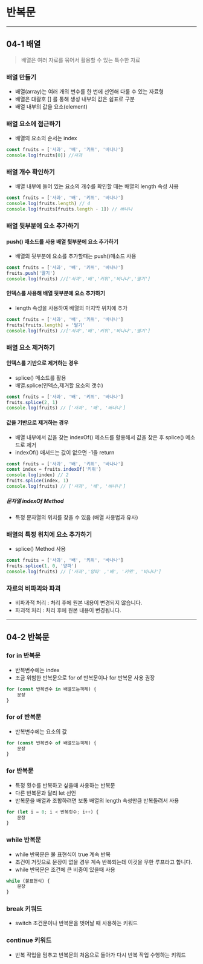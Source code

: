 # 반복문

***

## 04-1 배열

> 배열은 여러 자료를 묶어서 활용할 수 있는 특수한 자료

### 배열 만들기

- 배열(array)는 여러 개의 변수를 한 번에 선언해 다룰 수 있는 자료형
- 배열은 대괄호 [] 를 통해 생성 내부의 값은 쉼표로 구분
- 배열 내부의 값을 요소(element)

### 배열 요소에 접근하기

- 배열의 요소의 순서는 index

```js
const fruits = ['사과', '배', '키위', '바나나']
console.log(fruits[0]) //사과
```

### 배열 개수 확인하기

- 배열 내부에 들어 있는 요소의 개수를 확인할 때는 배열의 length 속성 사용

```js
const fruits = ['사과', '배', '키위', '바나나']
console.log(fruits.length) // 4
console.log(fruits[fruits.length - 1]) // 바나나
```

### 배열 뒷부분에 요소 추가하기

#### push() 매소드를 사용 배열 뒷부분에 요소 추가하기

- 배열의 뒷부분에 요소를 추가할때는 push()매소드 사용

```js
const fruits = ['사과', '배', '키위', '바나나']
fruits.push('딸기')
console.log(fruits) //['사과','배','키위','바나나','딸기']
```

#### 인덱스를 사용해 배열 뒷부분에 요소 추가하기

- length 속성을 사용하여 배열의 마지막 위치에 추가

```js
const fruits = ['사과', '배', '키위', '바나나']
fruits[fruits.length] = '딸기'
console.log(fruits) //['사과','배','키위','바나나','딸기']
```

### 배열 요소 제거하기

#### 인덱스를 기반으로 제거하는 경우

- splice() 메소드를 활용
- 배열.splice(인덱스,제거할 요소의 갯수)

```js
const fruits = ['사과', '배', '키위', '바나나']
fruits.splice(2, 1)
console.log(fruits) // ['사과', '배', '바나나']
```

#### 값을 기반으로 제거하는 경우

- 배열 내부에서 값을 찾는 indexOf() 메소드를 활용해서 값을 찾은 후 splice() 메소드로 제거
- indexOf() 매서드는 값이 없으면 -1을 return

```js
const fruits = ['사과', '배', '키위', '바나나']
const index = fruits.indexOf('키위')
console.log(index) // 2
fruits.splice(index, 1)
console.log(fruits) // ['사과', '배', '바나나']
```

##### 문자열 indexOf Method

- 특정 문자열의 위치를 찾을 수 있음 (배열 사용법과 유사)

### 배열의 특정 위치에 요소 추가하기

- splice() Method 사용

```js
const fruits = ['사과', '배', '키위', '바나나']
fruits.splice(1, 0, '양파')
console.log(fruits) // ['사과','양파' ,'배', '키위', '바나나']
```

### 자료의 비파괴와 파괴

- 비파과적 처리 : 처리 후에 원본 내용이 변경되지 않습니다.
- 파괴적 처리 : 처리 후에 원본 내용이 변경됩니다.

*** 

## 04-2 반복문

### for in 반복문

- 반복변수에는 index
- 조금 위험한 반복문으로 for of 반복문이나 for 반복문 사용 권장

```js
for (const 반복변수 in 배열또는객체) {
    문장
}
```

### for of 반복문

- 반복변수에는 요소의 값

```js
for (const 반복변수 of 배열또는객체) {
    문장
}
```

### for 반복문

- 특정 횟수를 반복하고 싶을때 사용하는 반복문
- 다른 반복문과 달리 let 선언
- 반복문을 배열과 조합하려면 보통 배열의 length 속성만큼 반복돌려서 사용

```js
for (let i = 0; i < 반복횟수; i++) {
    문장
}
```

### while 반복문

- while 반복문은 불 표현식이 true 계속 반복
- 조건이 거짓으로 문장이 없을 경우 계속 반복되는데 이것을 무한 루프라고 합니다.
- while 반복문은 조건에 큰 비중이 있을때 사용

```js
while (불표현식) {
    문장
}
```

### break 키워드

- switch 조건문이나 반복문을 벗어날 때 사용하는 키워드

### continue 키워드

- 반복 작업을 멈추고 반복문의 처음으로 돌아가 다시 반복 작업 수행하는 키워드

